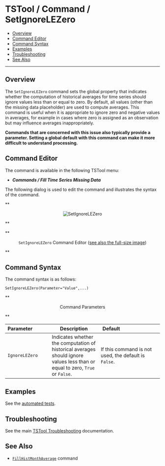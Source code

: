 # TSTool / Command / SetIgnoreLEZero #

*   [Overview](#overview)
*   [Command Editor](#command-editor)
*   [Command Syntax](#command-syntax)
*   [Examples](#examples)
*   [Troubleshooting](#troubleshooting)
*   [See Also](#see-also)

-------------------------

## Overview ##

The `SetIgnoreLEZero` command sets the global property that indicates whether
the computation of historical averages for time series
should ignore values less than or equal to zero.
By default, all values (other than the missing data placeholder) are used to compute averages.
This command is useful when it is appropriate to ignore zero and negative values in averages,
for example in cases where zero is assigned as an observation but may influence averages inappropriately.

**Commands that are concerned with this issue also typically provide a parameter.
Setting a global default with this command can make it more difficult to understand processing.**

## Command Editor ##

The command is available in the following TSTool menu:

*   ***Commands / Fill Time Series Missing Data***

The following dialog is used to edit the command and illustrates the syntax of the command.

**<p style="text-align: center;">
![SetIgnoreLEZero](SetIgnoreLEZero.png)
</p>**

**<p style="text-align: center;">
`SetIgnoreLEZero` Command Editor (<a href="../SetIgnoreLEZero.png">see also the full-size image</a>)
</p>**

## Command Syntax ##

The command syntax is as follows:

```text
SetIgnoreLEZero(Parameter="Value",...)
```
**<p style="text-align: center;">
Command Parameters
</p>**

|**Parameter**&nbsp;&nbsp;&nbsp;&nbsp;&nbsp;&nbsp;&nbsp;&nbsp;&nbsp;&nbsp;&nbsp;|**Description**|**Default**&nbsp;&nbsp;&nbsp;&nbsp;&nbsp;&nbsp;&nbsp;&nbsp;&nbsp;&nbsp;&nbsp;&nbsp;&nbsp;&nbsp;&nbsp;&nbsp;&nbsp;&nbsp;&nbsp;&nbsp;&nbsp;&nbsp;&nbsp;&nbsp;&nbsp;&nbsp;&nbsp;|
|--------------|-----------------|-----------------|
|`IgnoreLEZero`|Indicates whether the computation of historical averages should ignore values less than or equal to zero, `True` or `False`.|If this command is not used, the default is `False`.|

## Examples ##

See the [automated tests](https://github.com/OpenCDSS/cdss-app-tstool-test/tree/master/test/commands/SetIgnoreLEZero).

## Troubleshooting ##

See the main [TSTool Troubleshooting](../../troubleshooting/troubleshooting.md) documentation.

## See Also ##

*   [`FillHistMonthAverage`](../FillHistMonthAverage/FillHistMonthAverage.md) command
